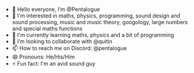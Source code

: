 - 👋 Hello everyone, I’m @Pentalogue
- 👀 I'm interested in maths, physics, programming, sound design and sound processing, music and music theory, googology, large numbers and special maths functions
- 🌱 I'm currently learning maths, physics and a bit of programming
- 💞️ I’m looking to collaborate with @quitin
- 📫 How to reach me on Discord: @pentalogue
- 😄 Pronouns: He/His/Him
- ⚡ Fun fact: I'm an avid sound guy

<!---
Pentalogue/Pentalogue is a ✨ special ✨ repository because its `README.md` (this file) appears on your GitHub profile.
You can click the Preview link to take a look at your changes.
--->
